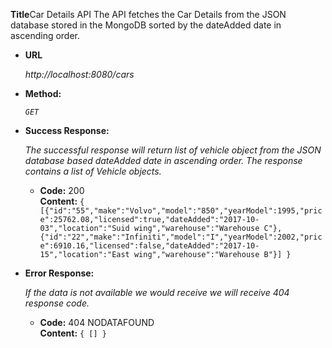 **Title**Car Details API
The API fetches the Car Details from the JSON database stored in the MongoDB sorted by the dateAdded date in ascending order.

* **URL**

  _http://localhost:8080/cars_

* **Method:**
  
  _`GET`_
  
* **Success Response:**
  
  _The successful response will return list of vehicle object from the JSON database based dateAdded date in ascending order. The response contains a list of Vehicle objects._

  * **Code:** 200 <br />
    **Content:** `{ 
[{"id":"55","make":"Volvo","model":"850","yearModel":1995,"price":25762.08,"licensed":true,"dateAdded":"2017-10-03","location":"Suid wing","warehouse":"Warehouse C"},{"id":"22","make":"Infiniti","model":"I","yearModel":2002,"price":6910.16,"licensed":false,"dateAdded":"2017-10-15","location":"East wing","warehouse":"Warehouse B"}]
}`
 
* **Error Response:**

  _If the data is not available we would receive we will receive 404 response code._

  * **Code:** 404 NODATAFOUND <br />
    **Content:** `{ [] }`
